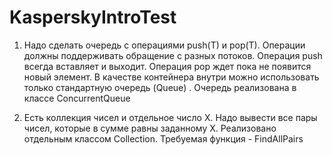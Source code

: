 # KasperskyIntroTest

1. Надо сделать очередь с операциями push(T) и pop(T). Операции должны поддерживать обращение с разных потоков. Операция push всегда вставляет и выходит. Операция pop ждет пока не появится новый элемент. В качестве контейнера внутри можно использовать только стандартную очередь (Queue) .
Очередь реализована в классе ConcurrentQueue

2. Есть коллекция чисел и отдельное число Х. Надо вывести все пары чисел, которые в сумме равны заданному Х.
Реализовано отдельным классом Collection. Требуемая функция - FindAllPairs
